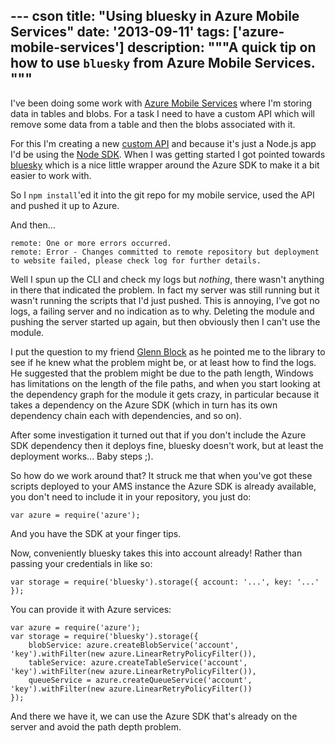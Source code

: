 --- cson
title: "Using bluesky in Azure Mobile Services"
date: '2013-09-11'
tags: ['azure-mobile-services']
description: """A quick tip on how to use `bluesky` from Azure Mobile Services.
"""
---

I've been doing some work with [Azure Mobile Services](http://www.windowsazure.com/en-us/solutions/mobile/) where I'm storing data in tables and blobs. For a task I need to have a custom API which will remove some data from a table and then the blobs associated with it.

For this I'm creating a new [custom API](http://www.windowsazure.com/en-us/develop/mobile/tutorials/call-custom-api-dotnet/#define-custom-api) and because it's just a Node.js app I'd be using the [Node SDK](https://github.com/WindowsAzure/azure-sdk-for-node). When I was getting started I got pointed towards [bluesky](https://github.com/pofallon/node-bluesky) which is a nice little wrapper around the Azure SDK to make it a bit easier to work with.

So I `npm install`'ed it into the git repo for my mobile service, used the API and pushed it up to Azure.

And then...

    remote: One or more errors occurred.
    remote: Error - Changes committed to remote repository but deployment to website failed, please check log for further details.

Well I spun up the CLI and check my logs but _nothing_, there wasn't anything in there that indicated the problem. In fact my server was still running but it wasn't running the scripts that I'd just pushed. This is annoying, I've got no logs, a failing server and no indication as to why. Deleting the module and pushing the server started up again, but then obviously then I can't use the module.

I put the question to my friend [Glenn Block](http://twitter.com/gblock) as he pointed me to the library to see if he knew what the problem might be, or at least how to find the logs. He suggested that the problem might be due to the path length, Windows has limitations on the length of the file paths, and when you start looking at the dependency graph for the module it gets crazy, in particular because it takes a dependency on the Azure SDK (which in turn has its own dependency chain each with dependencies, and so on).

After some investigation it turned out that if you don't include the Azure SDK dependency then it deploys fine, bluesky doesn't work, but at least the deployment works... Baby steps ;).

So how do we work around that? It struck me that when you've got these scripts deployed to your AMS instance the Azure SDK is already available, you don't need to include it in your repository, you just do:

    var azure = require('azure');

And you have the SDK at your finger tips.

Now, conveniently bluesky takes this into account already! Rather than passing your credentials in like so:

    var storage = require('bluesky').storage({ account: '...', key: '...' });

You can provide it with Azure services:

    var azure = require('azure');
    var storage = require('bluesky').storage({
        blobService: azure.createBlobService('account', 'key').withFilter(new azure.LinearRetryPolicyFilter()),
        tableService: azure.createTableService('account', 'key').withFilter(new azure.LinearRetryPolicyFilter()),
        queueService = azure.createQueueService('account', 'key').withFilter(new azure.LinearRetryPolicyFilter())
    });

And there we have it, we can use the Azure SDK that's already on the server and avoid the path depth problem.